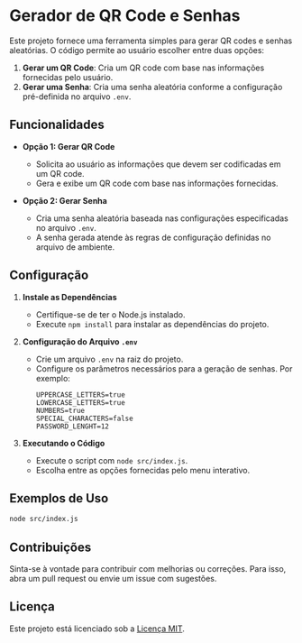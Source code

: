 # Gerador de QR Code e Senhas

Este projeto fornece uma ferramenta simples para gerar QR codes e senhas aleatórias. O código permite ao usuário escolher entre duas opções:

1. **Gerar um QR Code**: Cria um QR code com base nas informações fornecidas pelo usuário.
2. **Gerar uma Senha**: Cria uma senha aleatória conforme a configuração pré-definida no arquivo `.env`.

## Funcionalidades

- **Opção 1: Gerar QR Code**
  - Solicita ao usuário as informações que devem ser codificadas em um QR code.
  - Gera e exibe um QR code com base nas informações fornecidas.

- **Opção 2: Gerar Senha**
  - Cria uma senha aleatória baseada nas configurações especificadas no arquivo `.env`.
  - A senha gerada atende às regras de configuração definidas no arquivo de ambiente.

## Configuração

1. **Instale as Dependências**
   - Certifique-se de ter o Node.js instalado.
   - Execute `npm install` para instalar as dependências do projeto.

2. **Configuração do Arquivo `.env`**
   - Crie um arquivo `.env` na raiz do projeto.
   - Configure os parâmetros necessários para a geração de senhas. Por exemplo:
       ```
     UPPERCASE_LETTERS=true
     LOWERCASE_LETTERS=true
     NUMBERS=true
     SPECIAL_CHARACTERS=false
     PASSWORD_LENGHT=12
       ```

3. **Executando o Código**
   - Execute o script com `node src/index.js`.
   - Escolha entre as opções fornecidas pelo menu interativo.

## Exemplos de Uso

```bash
node src/index.js
```

## Contribuições

Sinta-se à vontade para contribuir com melhorias ou correções. Para isso, abra um pull request ou envie um issue com sugestões.

## Licença

Este projeto está licenciado sob a [Licença MIT](https://opensource.org/licenses/MIT).

